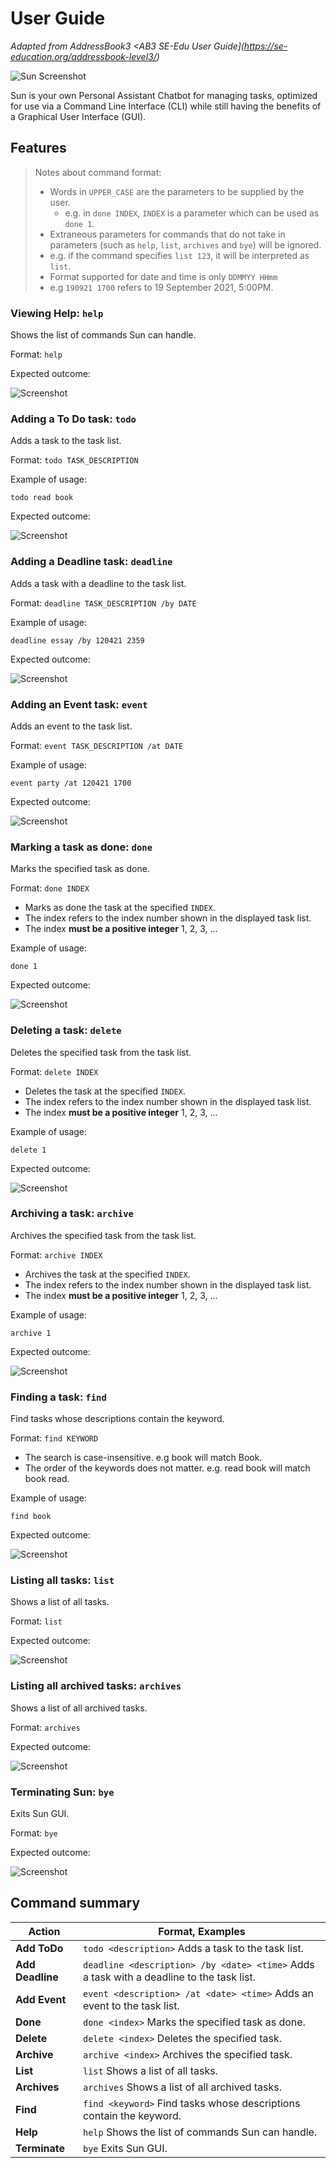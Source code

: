 # User Guide
_Adapted from AddressBook3 <AB3 SE-Edu User Guide](https://se-education.org/addressbook-level3/)_

![Sun Screenshot](Ui.png)

Sun is your own Personal Assistant Chatbot for managing tasks, 
optimized for use via a Command Line Interface (CLI) while still 
having the benefits of a Graphical User Interface (GUI).
## Features 

> Notes about command format: 
> * Words in `UPPER_CASE` are the parameters to be supplied by the user.
>   * e.g. in `done INDEX`, `INDEX` is a parameter which can be used as `done 1`.
> * Extraneous parameters for commands that do not take in parameters (such as `help`, `list`, `archives` and `bye`) 
> will be ignored.
>  * e.g. if the command specifies `list 123`, it will be interpreted as `list`.
> * Format supported for date and time is only `DDMMYY HHmm `
>  * e.g `190921 1700` refers to 19 September 2021, 5:00PM.

### Viewing Help: `help` 

Shows the list of commands Sun can handle.

Format:  `help`

Expected outcome: 

![Screenshot](Help.png)

### Adding a To Do task: `todo`

Adds a task to the task list.

Format: `todo TASK_DESCRIPTION`

Example of usage:

```
todo read book
```

Expected outcome:

![Screenshot](Todo.png)

### Adding a Deadline task: `deadline`

Adds a task with a deadline to the task list.

Format: `deadline TASK_DESCRIPTION /by DATE`

Example of usage:

```
deadline essay /by 120421 2359
```

Expected outcome:

![Screenshot](Deadline.png)

### Adding an Event task: `event`

Adds an event to the task list.

Format: `event TASK_DESCRIPTION /at DATE`

Example of usage:

```
event party /at 120421 1700
```

Expected outcome:

![Screenshot](Event.png)

### Marking a task as done: `done`

Marks the specified task as done.

Format: `done INDEX`

* Marks as done the task at the specified `INDEX`. 
* The index refers to the index number shown in the displayed task list.
* The index **must be a positive integer** 1, 2, 3, ...

Example of usage:

```
done 1
```

Expected outcome:

![Screenshot](Done.png)

### Deleting a task: `delete`

Deletes the specified task from the task list.

Format: `delete INDEX`

* Deletes the task at the specified `INDEX`.
* The index refers to the index number shown in the displayed task list.
* The index **must be a positive integer** 1, 2, 3, ...
  
Example of usage:

```
delete 1
```

Expected outcome:

![Screenshot](Delete.png)

### Archiving a task: `archive`

Archives the specified task from the task list.

Format: `archive INDEX`

* Archives the task at the specified `INDEX`.
* The index refers to the index number shown in the displayed task list.
* The index **must be a positive integer** 1, 2, 3, ...

Example of usage:

```
archive 1
```

Expected outcome:

![Screenshot](Archive.png)

### Finding a task: `find`

Find tasks whose descriptions contain the keyword.

Format: `find KEYWORD`

* The search is case-insensitive. e.g book will match Book.
* The order of the keywords does not matter. e.g. read book will match book read.

Example of usage:

```
find book
```

Expected outcome:

![Screenshot](Find.png)

### Listing all tasks: `list`

Shows a list of all tasks.

Format: `list`

Expected outcome:

![Screenshot](List.png)

### Listing all archived tasks: `archives`

Shows a list of all archived tasks.

Format: `archives`

Expected outcome:

![Screenshot](Archives.png)

### Terminating Sun: `bye`

Exits Sun GUI.

Format: `bye`

Expected outcome: 

![Screenshot](Bye.png)

## Command summary
|      Action      | Format, Examples                                                                                            |
|------------------|-----------------------------------------------------------------------------------------------------------  |
|   **Add ToDo**   | `todo <description>` Adds a task to the task list.                                                          |
| **Add Deadline** | `deadline <description> /by <date> <time>` Adds a task with a deadline to the task list.                    |
|  **Add Event**   | `event <description> /at <date> <time>` Adds an event to the task list.                                     |
|     **Done**     | `done <index>` Marks the specified task as done.                                                            |
|    **Delete**    | `delete <index>` Deletes the specified task.                                                                |
|    **Archive**    | `archive <index>` Archives the specified task.                                                             |
|     **List**     | `list` Shows a list of all tasks.                                                                           |            
|    **Archives**    | `archives` Shows a list of all archived tasks.                                                            |
|     **Find**     | `find <keyword>` Find tasks whose descriptions contain the keyword.                                         |
|     **Help**     | `help` Shows the list of commands Sun can handle.                                                           |
|     **Terminate**     | `bye` Exits Sun GUI.                                                                                   |